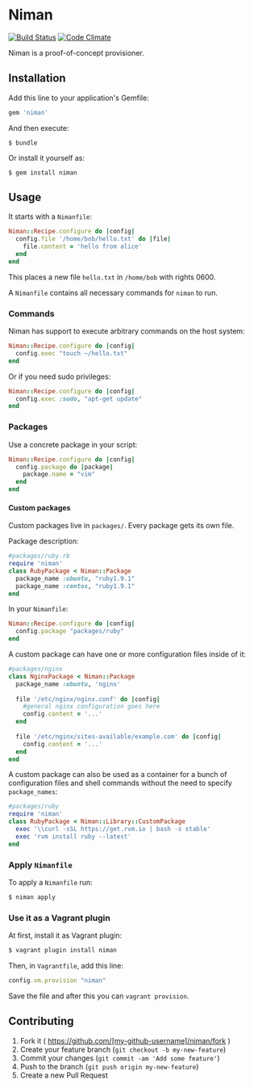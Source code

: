 # Niman
[![Build Status](https://travis-ci.org/schultyy/Niman.svg?branch=master)](https://travis-ci.org/schultyy/Niman)
[![Code Climate](https://codeclimate.com/github/schultyy/Niman/badges/gpa.svg)](https://codeclimate.com/github/schultyy/Niman)

Niman is a proof-of-concept provisioner.

## Installation

Add this line to your application's Gemfile:

```ruby
gem 'niman'
```

And then execute:

    $ bundle

Or install it yourself as:

    $ gem install niman

## Usage

It starts with a `Nimanfile`:

```ruby
Niman::Recipe.configure do |config|
  config.file '/home/bob/hello.txt' do |file|
    file.content = 'hello from alice'
  end
end
```
This places a new file `hello.txt` in `/home/bob` with rights 0600.

A `Nimanfile` contains all necessary commands for `niman` to run.

### Commands

Niman has support to execute arbitrary commands on the host system:

```ruby
Niman::Recipe.configure do |config|
  config.exec "touch ~/hello.txt"
end
```

Or if you need sudo privileges:

```ruby
Niman::Recipe.configure do |config|
  config.exec :sudo, "apt-get update"
end
```

### Packages

Use a concrete package in your script:

```ruby
Niman::Recipe.configure do |config|
  config.package do |package|
    package.name = "vim"
  end
end
```

#### Custom packages

Custom packages live in `packages/`. Every package gets its own file.

Package description:
```ruby
#packages/ruby.rb
require 'niman'
class RubyPackage < Niman::Package
  package_name :ubuntu, "ruby1.9.1"
  package_name :centos, "ruby1.9.1"
end
```

In your `Nimanfile`:

```ruby
Niman::Recipe.configure do |config|
  config.package "packages/ruby"
end
```

A custom package can have one or more configuration files inside of it:

```ruby
#packages/nginx
class NginxPackage < Niman::Package
  package_name :ubuntu, 'nginx'
  
  file '/etc/nginx/nginx.conf' do |config|
    #general nginx configuration goes here
    config.content = '...'
  end
  
  file '/etc/nginx/sites-available/example.com' do |config|
    config.content = '...'
  end
end
```

A custom package can also be used as a container for a bunch of configuration files
and shell commands without the need to specify `package_names`:

```ruby
#packages/ruby
require 'niman'
class RubyPackage < Niman::Library::CustomPackage
  exec '\\curl -sSL https://get.rvm.io | bash -s stable'
  exec 'rvm install ruby --latest'
end
```

### Apply `Nimanfile`

To apply a `Nimanfile` run:

```bash
$ niman apply
```

### Use it as a Vagrant plugin

At first, install it as Vagrant plugin:
```bash
$ vagrant plugin install niman
```

Then, in `Vagrantfile`, add this line:

```ruby
config.vm.provision "niman"
```
Save the file and after this you can `vagrant provision`.

## Contributing

1. Fork it ( https://github.com/[my-github-username]/niman/fork )
2. Create your feature branch (`git checkout -b my-new-feature`)
3. Commit your changes (`git commit -am 'Add some feature'`)
4. Push to the branch (`git push origin my-new-feature`)
5. Create a new Pull Request
